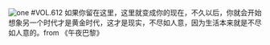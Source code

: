 ![one](http://image.wufazhuce.com/FlKq0A2NsjmviVgm_Js3ZHOXHVRu)
#VOL.612
如果你留在这里，这里就变成你的现在，不久以后，你就会开始想象另一个时代才是黄金时代，这才是现实，不尽如人意，因为生活本来就是不尽如人意的。from 《午夜巴黎》